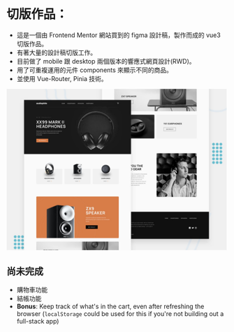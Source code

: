 # 切版作品：

- 這是一個由 Frontend Mentor 網站買到的 figma 設計稿，製作而成的 vue3 切版作品。
- 有著大量的設計稿切版工作。
- 目前做了 mobile 跟 desktop 兩個版本的響應式網頁設計(RWD)。
- 用了可重複運用的元件 components 來顯示不同的商品。
- 並使用 Vue-Router, Pinia 技術。

![Design preview for the Audiophile e-commerce website coding challenge](./preview.jpg)

## 尚未完成

- 購物車功能
- 結帳功能
- **Bonus**: Keep track of what's in the cart, even after refreshing the browser (`localStorage` could be used for this if you're not building out a full-stack app)
